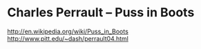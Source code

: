 Charles Perrault – Puss in Boots
==============================

http://en.wikipedia.org/wiki/Puss_in_Boots
http://www.pitt.edu/~dash/perrault04.html
